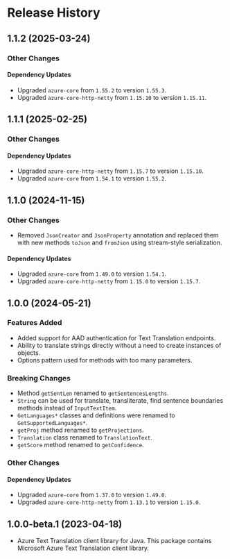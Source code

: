 # Release History

## 1.1.2 (2025-03-24)

### Other Changes

#### Dependency Updates

- Upgraded `azure-core` from `1.55.2` to version `1.55.3`.
- Upgraded `azure-core-http-netty` from `1.15.10` to version `1.15.11`.


## 1.1.1 (2025-02-25)

### Other Changes

#### Dependency Updates

- Upgraded `azure-core-http-netty` from `1.15.7` to version `1.15.10`.
- Upgraded `azure-core` from `1.54.1` to version `1.55.2`.


## 1.1.0 (2024-11-15)

### Other Changes

- Removed `JsonCreator` and `JsonProperty` annotation and replaced them with new methods `toJson` and `fromJson` using stream-style serialization.

#### Dependency Updates

- Upgraded `azure-core` from `1.49.0` to version `1.54.1`.
- Upgraded `azure-core-http-netty` from `1.15.0` to version `1.15.7`.

## 1.0.0 (2024-05-21)

### Features Added

- Added support for AAD authentication for Text Translation endpoints.
- Ability to translate strings directly without a need to create instances of objects.
- Options pattern used for methods with too many parameters.

### Breaking Changes

- Method `getSentLen` renamed to `getSentencesLengths`.
- `String` can be used for translate, transliterate, find sentence boundaries methods instead of `InputTextItem`.
- `GetLanguages*` classes and definitions were renamed to `GetSupportedLanguages*`.
- `getProj` method renamed to `getProjections`.
- `Translation` class renamed to `TranslationText`.
- `getScore` method renamed to `getConfidence`.

### Other Changes

#### Dependency Updates

- Upgraded `azure-core` from `1.37.0` to version `1.49.0`.
- Upgraded `azure-core-http-netty` from `1.13.1` to version `1.15.0`.

## 1.0.0-beta.1 (2023-04-18)

- Azure Text Translation client library for Java. This package contains Microsoft Azure Text Translation client library.

